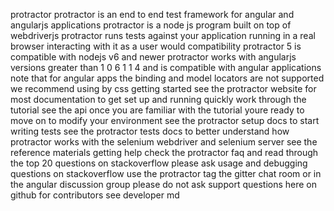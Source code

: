 protractor protractor is an end to end test framework for angular and angularjs applications protractor is a node js program built on top of webdriverjs protractor runs tests against your application running in a real browser interacting with it as a user would compatibility protractor 5 is compatible with nodejs v6 and newer protractor works with angularjs versions greater than 1 0 6 1 1 4 and is compatible with angular applications note that for angular apps the binding and model locators are not supported we recommend using by css getting started see the protractor website for most documentation to get set up and running quickly work through the tutorial see the api once you are familiar with the tutorial youre ready to move on to modify your environment see the protractor setup docs to start writing tests see the protractor tests docs to better understand how protractor works with the selenium webdriver and selenium server see the reference materials getting help check the protractor faq and read through the top 20 questions on stackoverflow please ask usage and debugging questions on stackoverflow use the protractor tag the gitter chat room or in the angular discussion group please do not ask support questions here on github for contributors see developer md